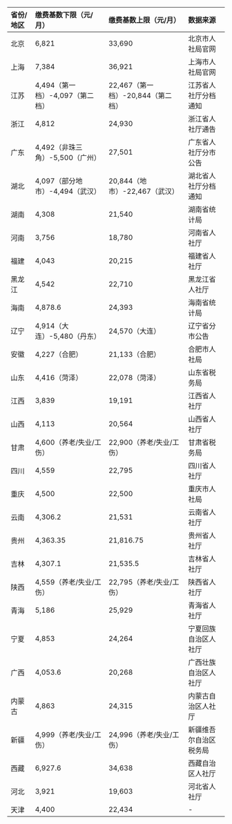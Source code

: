 | 省份/地区 | 缴费基数下限（元/月）           | 缴费基数上限（元/月）             | 数据来源               |
| :-------- | :------------------------------ | :-------------------------------- | :--------------------- |
| 北京      | 6,821                           | 33,690                            | 北京市人社局官网       |
| 上海      | 7,384                           | 36,921                            | 上海市人社局官网       |
| 江苏      | 4,494（第一档）-4,097（第二档） | 22,467（第一档）-20,844（第二档） | 江苏省人社厅分档通知   |
| 浙江      | 4,812                           | 24,930                            | 浙江省人社厅通告       |
| 广东      | 4,492（非珠三角）-5,500（广州） | 27,501                            | 广东省人社厅分市公告   |
| 湖北      | 4,097（部分地市）-4,494（武汉） | 20,844（地市）-22,467（武汉）     | 湖北省人社厅分档通知   |
| 湖南      | 4,308                           | 21,540                            | 湖南省统计局           |
| 河南      | 3,756                           | 18,780                            | 河南省人社厅           |
| 福建      | 4,043                           | 20,215                            | 福建省人社厅           |
| 黑龙江    | 4,542                           | 22,710                            | 黑龙江省人社厅         |
| 海南      | 4,878.6                         | 24,393                            | 海南省统计局           |
| 辽宁      | 4,914（大连）-5,480（丹东）     | 24,570（大连）                    | 辽宁省分市公告         |
| 安徽      | 4,227（合肥）                   | 21,133（合肥）                    | 合肥市人社局           |
| 山东      | 4,416（菏泽）                   | 22,078（菏泽）                    | 山东省税务局           |
| 江西      | 3,839                           | 19,191                            | 江西省人社厅           |
| 山西      | 4,113                           | 20,564                            | 山西省人社厅           |
| 甘肃      | 4,600（养老/失业/工伤）         | 22,900（养老/失业/工伤）          | 甘肃省税务局           |
| 四川      | 4,559                           | 22,795                            | 四川省人社厅           |
| 重庆      | 4,500                           | 22,500                            | 重庆市人社局           |
| 云南      | 4,306.2                         | 21,531                            | 云南省人社厅           |
| 贵州      | 4,363.35                        | 21,816.75                         | 贵州省人社厅           |
| 吉林      | 4,307.1                         | 21,535.5                          | 吉林省人社厅           |
| 陕西      | 4,559（养老/失业/工伤）         | 22,795（养老/失业/工伤）          | 陕西省人社厅           |
| 青海      | 5,186                           | 25,929                            | 青海省人社厅           |
| 宁夏      | 4,853                           | 24,264                            | 宁夏回族自治区人社厅   |
| 广西      | 4,053.6                         | 20,268                            | 广西壮族自治区人社厅   |
| 内蒙古    | 4,863                           | 24,315                            | 内蒙古自治区人社厅     |
| 新疆      | 4,999（养老/失业/工伤）         | 24,996（养老/失业/工伤）          | 新疆维吾尔自治区税务局 |
| 西藏      | 6,927.6                         | 34,638                            | 西藏自治区人社厅       |
| 河北      | 3,921                           | 19,603                            | 河北省人社厅           |
| 天津      | 4,400                           | 22,434                            | -                      |
